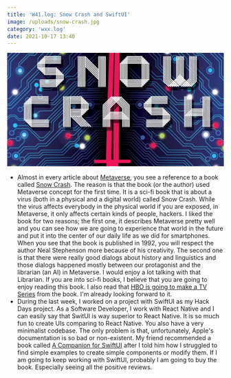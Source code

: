 ```yaml
---
title: 'W41.log: Snow Crash and SwiftUI'
image: /uploads/snow-crash.jpg
category: 'wxx.log'
date: 2021-10-17 13:40
---
```


![Snow Crash book cover](/uploads/snow-crash.jpg)

- Almost in every article about [Metaverse](https://mertbulan.com/2021/09/05/the-next-big-thing-metaverse/), you see a reference to a book called [Snow Crash](https://www.goodreads.com/book/show/40651883-snow-crash). The reason is that the book (or the author) used Metaverse concept for the first time. It is a sci-fi book that is about a virus (both in a physical and a digital world) called Snow Crash. While the virus affects everybody in the physical world if you are exposed, in Metaverse, it only affects certain kinds of people, hackers. I liked the book for two reasons; the first one, it describes Metaverse pretty well and you can see how we are going to experience that world in the future and put it into the center of our daily life as we did for smartphones. When you see that the book is published in 1992, you will respect the author Neal Stephenson more because of his creativity. The second one is that there were really good dialogs about history and linguistics and those dialogs happened mostly between our protagonist and the librarian (an AI) in Metaverse. I would enjoy a lot talking with that Librarian. If you are into sci-fi books, I believe that you are going to enjoy reading this book. I also read that [HBO is going to make a TV Series](https://www.engadget.com/2019-12-14-snow-crash-tv-series-hbo-max.html?_guc_consent_skip=1634471799) from the book. I'm already looking forward to it.
- During the last week, I worked on a project with SwiftUI as my Hack Days project. As a Software Developer, I work with React Native and I can easily say that SwitUI is way superior to React Native. It is so much fun to create UIs comparing to React Native. You also have a very minimalist codebase. The only problem is that, unfortunately, Apple's documentation is so bad or non-existent. My friend recommended a book called [A Companion for SwiftUI](https://apps.apple.com/us/app/a-companion-for-swiftui/id1485436674?mt=12) after I told him how I struggled to find simple examples to create simple components or modify them. If I am going to keep working with SwiftUI, probably I am going to buy the book. Especially seeing all the positive reviews.
